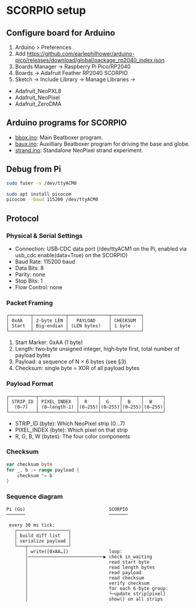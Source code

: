 
# SCORPIO setup

## Configure board for Arduino

1. Arduino > Preferences
2. Add https://github.com/earlephilhower/arduino-pico/releases/download/global/package_rp2040_index.json
3. Boards Manager -> Raspberry Pi Pico/RP2040
4. Boards -> Adafruit Feather RP2040 SCORPIO
5. Sketch -> Include Library -> Manage Libraries ->
  - Adafruit_NeoPXL8
  - Adafruit_NeoPixel
  - Adafruit_ZeroDMA

## Arduino programs for SCORPIO

- [bbox.ino](bbox.ino): Main Beatboxer program.
- [baux.ino](baux.ino): Auxilliary Beatboxer program for driving the base and globe.
- [strand.ino](strand.ino): Standalone NeoPixel strand experiment.

## Debug from Pi

```bash
sudo fuser -v /dev/ttyACM0

sudo apt install picocom
picocom --baud 115200 /dev/ttyACM0
```

## Protocol

### Physical & Serial Settings

- Connection: USB‑CDC data port (/dev/ttyACM1 on the Pi, enabled via usb_cdc.enable(data=True) on the SCORPIO)
- Baud Rate: 115200 baud
- Data Bits: 8
- Parity: none
- Stop Bits: 1
- Flow Control: none

### Packet Framing

```
┌────────┬────────────┬───────────────┬───────────┐
│ 0xAA   │ 2-byte LEN │   PAYLOAD     │ CHECKSUM  │
│ Start  │ Big‑endian │ (LEN bytes)   │ 1 byte    │
└────────┴────────────┴───────────────┴───────────┘
```

1. Start Marker: 0xAA (1 byte)
2. Length: two‑byte unsigned integer, high‑byte first, total number of payload bytes
3. Payload: a sequence of N × 6 bytes (see §3)
4. Checksum: single byte = XOR of all payload bytes

### Payload Format

```
┌──────────┬──────────────┬───────┬───────┬───────┬───────┐
│ STRIP_ID │ PIXEL_INDEX  │  R    │  G    │  B    │  W    │
│  (0–7)   │ (0–length‑1) │(0–255)│(0–255)│(0–255)│(0–255)│
└──────────┴──────────────┴───────┴───────┴───────┴───────┘
```

- STRIP_ID (byte): Which NeoPixel strip (0…7)
- PIXEL_INDEX (byte): Which pixel on that strip
- R, G, B, W (bytes): The four color components

### Checksum

```go
var checksum byte
for _, b := range payload {
    checksum ^= b
}
```

### Sequence diagram

```
Pi (Go)                               SCORPIO
───────                               ───────

 every 30 ms tick:
   ┌───────────────────┐
   │ build diff list   │
   │ serialize payload │
   └───┬───────────────┘
       │ write([0xAA…])               loop:
       │────────────────────────────▶ check in_waiting
       │                              read start byte
       │                              read length bytes
       │                              read payload
       │                              read checksum
       │                              verify checksum
       │                              for each 6‑byte group:
       │                              └─update strip[pixel]
       │                              show() on all strips
```
